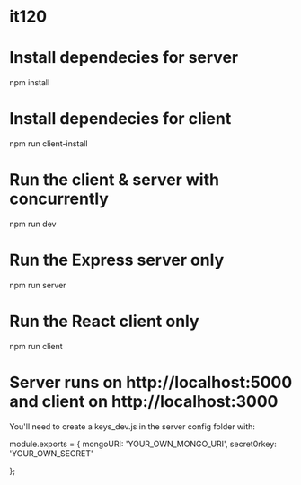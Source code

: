 # it120

# Install dependecies for server
npm install

# Install dependecies for client
npm run client-install

# Run the client & server with concurrently
npm run dev

# Run the Express server only
npm run server

# Run the React client only
npm run client

# Server runs on http://localhost:5000 and client on http://localhost:3000


You'll need to create a keys_dev.js in the server config folder with:

module.exports = {
    mongoURI: 'YOUR_OWN_MONGO_URI',
    secret0rkey: 'YOUR_OWN_SECRET'

};